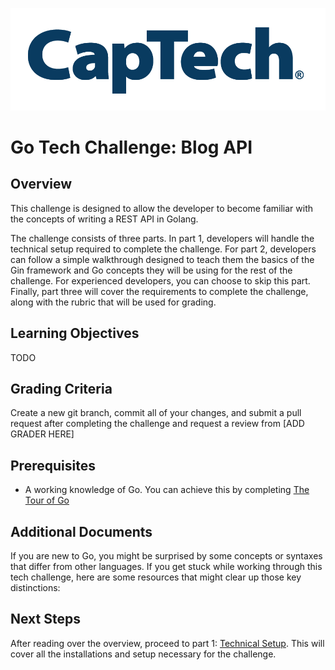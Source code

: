 ![CapTech Logo](/docs/Images/CaptechLogo.png)
# Go Tech Challenge: Blog API

## Overview

This challenge is designed to allow the developer to become familiar with the concepts of writing a REST API in Golang.

The challenge consists of three parts. In part 1, developers will handle the technical setup required to complete the challenge. For part 2, developers can follow a simple walkthrough designed to teach them the basics of the Gin framework and Go concepts they will be using for the rest of the challenge. For experienced developers, you can choose to skip this part. Finally, part three will cover the requirements to complete the challenge, along with the rubric that will be used for grading.

## Learning Objectives

TODO

## Grading Criteria

Create a new git branch, commit all of your changes, and submit a pull request after completing the challenge and request a review from [ADD GRADER HERE]

## Prerequisites

- A working knowledge of Go. You can achieve this by completing [The Tour of Go](https://go.dev/tour/welcome/1)

## Additional Documents

If you are new to Go, you might be surprised by some concepts or syntaxes that differ from other languages. If you get stuck while working through this tech challenge, here are some resources that might clear up those key distinctions:

## Next Steps

After reading over the overview, proceed to part 1: [Technical Setup](docs/1-Technical-Setup.md). This will cover all the installations and setup necessary for the challenge.
